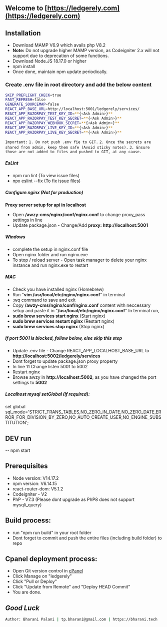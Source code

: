 ## Welcome to [https://ledgerely.com](https://ledgerely.com)

## Installation

- Download MAMP V6.9 which avails php V8.2
- **Note:** Do not upgrade higher MAMP version, as Codeigniter 2.x will not
  support due to deprecation of some functions.
- Download Node.JS 18.17.0 or higher
- npm install
- Once done, maintain npm update periodically.

### Create .env file in root directory and add the below content

```sh
SKIP_PREFLIGHT_CHECK=true
FAST_REFRESH=false
GENERATE_SOURCEMAP=false
REACT_APP_BASE_URL=http://localhost:5001/ledgerely/services/
REACT_APP_RAZORPAY_TEST_KEY_ID=**{<Ask Admin>}**
REACT_APP_RAZORPAY_TEST_KEY_SECRET=**{<Ask Admin>}**
REACT_APP_RAZORPAY_WEBHOOK_SECRET=**{<Ask Admin>}**
REACT_APP_RAZORPAY_LIVE_KEY_ID=**{<Ask Admin>}**
REACT_APP_RAZORPAY_LIVE_KEY_SECRET=**{<Ask Admin>}**
```

`Important:` `1. Do not push .env fie to GIT.`
`2. Once the secrets are shared from admin, keep them safe (Avoid sticky notes).`
`3. Ensure those are not added to files and pushed to GIT, at any cause.`

##### EsLint

- npm run lint (To view issue files)
- npx eslint --fix (To fix issue files)

##### Configure nginx (Not for production)

**Proxy server setup for api in localhost**

- Open **/awzy-cms/nginx/conf/nginx.conf** to change proxy_pass settings in line
- Update package.json - Change/Add **proxy: http://localhost:5001**

##### Windows

- complete the setup in nginx.conf file
- Open nginx folder and run nginx.exe
- To stop / reload server - Open task manager to delete your nginx instance and
  run nginx.exe to restart

##### MAC

- Check you have installed nginx (Homebrew)
- Run "**vim /usr/local/etc/nginx/nginx.conf**" in terminal
- :wq command to save and exit
- Copy **/awzy-cms/nginx/conf/nginx.conf** content with neccessary setup and
  paste it in "**/usr/local/etc/nginx/nginx.conf**" In terminal run,
- **sudo brew services start nginx** (Start nginx)
- **sudo brew services restart nginx** (Restart nginx)
- **sudo brew services stop nginx** (Stop nginx)

##### If port 5001 is blocked, follow below, else skip this step

- Update .env file - Change REACT_APP_LOCALHOST_BASE_URL to
  **http://localhost:5002/ledgerely/services**
- Dont forget to update package.json proxy property
- In line 11 Change listen 5001 to 5002
- Restart nginx
- Browse awzy in **http://localhost:5002**, as you have changed the port
  settings to **5002**

##### Localhost mysql setGlobal (If required):

set global
sql_mode='STRICT_TRANS_TABLES,NO_ZERO_IN_DATE,NO_ZERO_DATE,ERROR_FOR_DIVISION_BY_ZERO,NO_AUTO_CREATE_USER,NO_ENGINE_SUBSTITUTION';

## DEV run

-- npm start

## Prerequisites

- Node version: V14.17.2
- npm version: V6.14.15
- react-router-dom: V5.1.2
- Codeigniter - V2
- PhP - V7.3 (Please dont upgrade as PhP8 does not support mysqli_query)

## Build process:

- run "npm run build" in your root folder
- Dont forget to commit and push the entire files (including build folder) to
  repo

## Cpanel deployment process:

- Open Git version control in [cPanel](https://bharani.tech/cpanel)
- Click Manage on "ledgerely"
- Click "Pull or Deploy"
- Click "Update from Remote" and "Deploy HEAD Commit"
- You are done.

## _Good Luck_

```sh
Author: Bharani Palani | tp.bharani@gmail.com | https://bharani.tech
```
